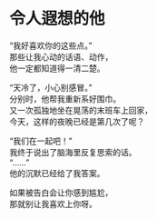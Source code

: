 # 令人遐想的他

“我好喜欢你的这些点。”\
那些让我心动的话语、动作，\
他一定都知道得一清二楚。

“天冷了，小心别感冒。”\
分别时，他帮我重新系好围巾。\
又一次孤独地坐在晃荡的末班车上回家，\
今天，这样的夜晚已经是第几次了呢？

“我们在一起吧！”\
我终于说出了脑海里反复思索的话。\
“……”\
他的沉默已经给了我答案。

如果被告白会让你感到尴尬，\
那就别让我喜欢上你呀。












